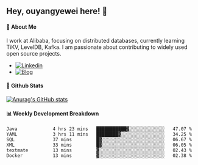 ## Hey, ouyangyewei here! :wave:

#### :rocket: About Me
I work at Alibaba, focusing on distributed databases, currently learning TiKV, LevelDB, Kafka. I am passionate about contributing to widely used open source projects.

- [![Linkedin](https://img.shields.io/badge/LinkedIn-ouyangyewei-blue)](https://www.linkedin.com/in/ouyangyewei/)
- [![Blog](https://img.shields.io/badge/Blog-yeweiouyang-orange)](https://blog.csdn.net/yeweiouyang)

#### :star2: Github Stats
[![Anurag's GitHub stats](https://github-readme-stats.vercel.app/api?username=ouyangyewei&show_icons=true&cache_seconds=3600&theme=tokyonight)](https://github.com/anuraghazra/github-readme-stats)

#### :bar_chart: Weekly Development Breakdown
<!--START_SECTION:waka-->

```text
Java             4 hrs 23 mins   ███████████▓░░░░░░░░░░░░░   47.07 %
YAML             3 hrs 11 mins   ████████▓░░░░░░░░░░░░░░░░   34.25 %
SQL              37 mins         █▓░░░░░░░░░░░░░░░░░░░░░░░   06.67 %
XML              33 mins         █▓░░░░░░░░░░░░░░░░░░░░░░░   06.05 %
textmate         13 mins         ▓░░░░░░░░░░░░░░░░░░░░░░░░   02.43 %
Docker           13 mins         ▓░░░░░░░░░░░░░░░░░░░░░░░░   02.38 %
```

<!--END_SECTION:waka-->

